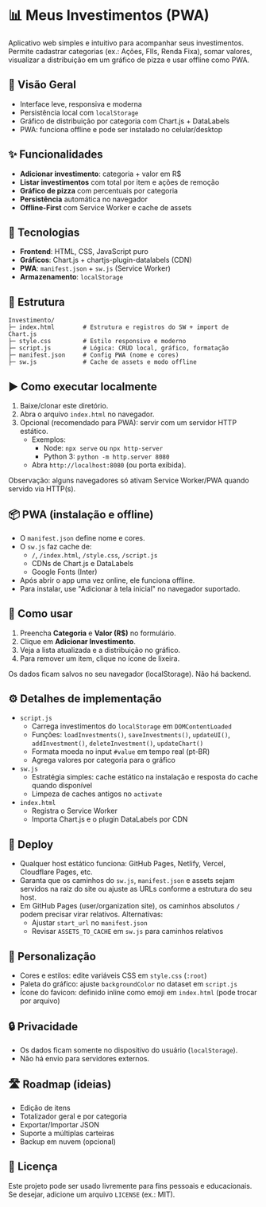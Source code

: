 # 📊 Meus Investimentos (PWA)

Aplicativo web simples e intuitivo para acompanhar seus investimentos. Permite cadastrar categorias (ex.: Ações, FIIs, Renda Fixa), somar valores, visualizar a distribuição em um gráfico de pizza e usar offline como PWA.

## 🚀 Visão Geral
- Interface leve, responsiva e moderna
- Persistência local com `localStorage`
- Gráfico de distribuição por categoria com Chart.js + DataLabels
- PWA: funciona offline e pode ser instalado no celular/desktop

## ✨ Funcionalidades
- **Adicionar investimento**: categoria + valor em R$
- **Listar investimentos** com total por item e ações de remoção
- **Gráfico de pizza** com percentuais por categoria
- **Persistência** automática no navegador
- **Offline-First** com Service Worker e cache de assets

## 🧱 Tecnologias
- **Frontend**: HTML, CSS, JavaScript puro
- **Gráficos**: Chart.js + chartjs-plugin-datalabels (CDN)
- **PWA**: `manifest.json` + `sw.js` (Service Worker)
- **Armazenamento**: `localStorage`

## 📁 Estrutura
```
Investimento/
├─ index.html        # Estrutura e registros do SW + import de Chart.js
├─ style.css         # Estilo responsivo e moderno
├─ script.js         # Lógica: CRUD local, gráfico, formatação
├─ manifest.json     # Config PWA (nome e cores)
├─ sw.js             # Cache de assets e modo offline
```

## ▶️ Como executar localmente
1. Baixe/clonar este diretório.
2. Abra o arquivo `index.html` no navegador.
3. Opcional (recomendado para PWA): servir com um servidor HTTP estático.
   - Exemplos:
     - Node: `npx serve` ou `npx http-server`
     - Python 3: `python -m http.server 8080`
   - Abra `http://localhost:8080` (ou porta exibida).

Observação: alguns navegadores só ativam Service Worker/PWA quando servido via HTTP(s).

## 📦 PWA (instalação e offline)
- O `manifest.json` define nome e cores.
- O `sw.js` faz cache de:
  - `/`, `/index.html`, `/style.css`, `/script.js`
  - CDNs de Chart.js e DataLabels
  - Google Fonts (Inter)
- Após abrir o app uma vez online, ele funciona offline.
- Para instalar, use "Adicionar à tela inicial" no navegador suportado.

## 🧠 Como usar
1. Preencha **Categoria** e **Valor (R$)** no formulário.
2. Clique em **Adicionar Investimento**.
3. Veja a lista atualizada e a distribuição no gráfico.
4. Para remover um item, clique no ícone de lixeira.

Os dados ficam salvos no seu navegador (localStorage). Não há backend.

## ⚙️ Detalhes de implementação
- `script.js`
  - Carrega investimentos do `localStorage` em `DOMContentLoaded`
  - Funções: `loadInvestments()`, `saveInvestments()`, `updateUI()`, `addInvestment()`, `deleteInvestment()`, `updateChart()`
  - Formata moeda no input `#value` em tempo real (pt-BR)
  - Agrega valores por categoria para o gráfico
- `sw.js`
  - Estratégia simples: cache estático na instalação e resposta do cache quando disponível
  - Limpeza de caches antigos no `activate`
- `index.html`
  - Registra o Service Worker
  - Importa Chart.js e o plugin DataLabels por CDN

## 🚢 Deploy
- Qualquer host estático funciona: GitHub Pages, Netlify, Vercel, Cloudflare Pages, etc.
- Garanta que os caminhos do `sw.js`, `manifest.json` e assets sejam servidos na raiz do site ou ajuste as URLs conforme a estrutura do seu host.
- Em GitHub Pages (user/organization site), os caminhos absolutos `/` podem precisar virar relativos. Alternativas:
  - Ajustar `start_url` no `manifest.json`
  - Revisar `ASSETS_TO_CACHE` em `sw.js` para caminhos relativos

## 🔧 Personalização
- Cores e estilos: edite variáveis CSS em `style.css` (`:root`)
- Paleta do gráfico: ajuste `backgroundColor` no dataset em `script.js`
- Ícone do favicon: definido inline como emoji em `index.html` (pode trocar por arquivo)

## 🔒 Privacidade
- Os dados ficam somente no dispositivo do usuário (`localStorage`).
- Não há envio para servidores externos.

## 🛣️ Roadmap (ideias)
- Edição de itens
- Totalizador geral e por categoria
- Exportar/Importar JSON
- Suporte a múltiplas carteiras
- Backup em nuvem (opcional)

## 📄 Licença
Este projeto pode ser usado livremente para fins pessoais e educacionais. Se desejar, adicione um arquivo `LICENSE` (ex.: MIT).
